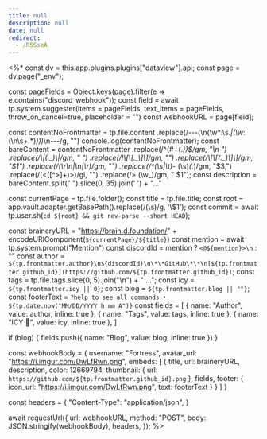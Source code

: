 ```yaml
---
title: null
description: null
date: null
redirect:
  - /R5SseA
---
```


<%\*
const dv = this.app.plugins.plugins["dataview"].api;
const page = dv.page("\_env");

const pageFields = Object.keys(page).filter(e => e.contains("discord_webhook"));
const field = await tp.system.suggester(items = pageFields, text_items = pageFields, throw_on_cancel=true, placeholder = "")
const webhookURL = page[field];

const contentNoFrontmatter = tp.file.content
.replace(/---(\n(\w*:\s.*|(\w*:(\n\s+.*)_)))_\n---/g, "")
console.log(contentNoFrontmatter);
const bareContent = contentNoFrontmatter
.replace(/^(#+(._))$/gm, "\n ")
.replace(/\|(._)\|/gm, " ")
.replace(/!\[\[._\]\]/gm, "")
.replace(/\[\[(._)\]\]/gm, "$1")
.replace(/(\r\n|\n|\r)/gm, "")
.replace(/^(\s|\t)_- (\s)_(._)/gm, "$3,")
.replace(/(<([^>]+)>)/gi, "")
.replace(/\> (\w_)/gm, " $1");
const description = bareContent.split(" ").slice(0, 35).join(' ') + "..."

const currentPage = tp.file.folder();
const title = tp.file.title;
const root = app.vault.adapter.getBasePath().replace(/(\s)/g, '\\$1');
const commit = await tp.user.sh(`cd ${root} && git rev-parse --short HEAD`);

const braineryURL = "https://brain.d.foundation/" + encodeURIComponent(`${currentPage}/${title}`)
const mention = await tp.system.prompt("Mention")
const discordId = mention ? `<@${mention}>\n` : ""
const author = `${tp.frontmatter.author}\n${discordId}\n\*\*GitHub\*\*\n[${tp.frontmatter.github_id}](https://github.com/${tp.frontmatter.github_id})`;
const tags = tp.file.tags.slice(0, 5).join("\n") + " ...";
const icy = `${tp.frontmatter.icy || 0}`;
const blog = `${tp.frontmatter.blog || ""}`;
const footerText = `?help to see all commands • ${tp.date.now("MM/DD/YYYY h:mm A")}`
const fields = [
{ name: "Author", value: author, inline: true },
{ name: "Tags", value: tags, inline: true },
{ name: "ICY 🧊", value: icy, inline: true },
]

if (blog) {
fields.push({ name: "Blog", value: blog, inline: true })
}

const webhookBody = {
username: "Fortress",
avatar_url: "https://i.imgur.com/DwLfRwn.png",
embeds: [
{
title,
url: braineryURL,
description,
color: 12669794,
thumbnail: {
url: `https://github.com/${tp.frontmatter.github_id}.png`
},
fields,
footer: {
icon_url: "https://i.imgur.com/DwLfRwn.png",
text: footerText
}
}
]
}

const headers = {
"Content-Type": "application/json",
}

await requestUrl({
url: webhookURL,
method: "POST",
body: JSON.stringify(webhookBody),
headers,
});
%>

